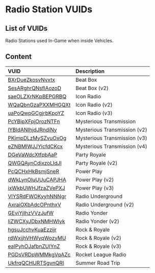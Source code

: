 # Radio Station VUIDs

## List of VUIDs

Radio Stations used In-Game when inside Vehicles.

## Content

| VUID | Description                |
| :-------- | :------------------------- |
| [BXrDueZkosvNvxtx](blurls/BXrDueZkosvNvxtx.json) | Beat Box |
| [SesARghrQNsflAozoD](blurls/SesARghrQNsflAozoD.json) | Beat Box (v2) |
| [saeOLZXrNKpBEPGRBQ](blurls/saeOLZXrNKpBEPGRBQ.json) | Icon Radio |
| [WQaQbnGzaPXXMHGQXt](blurls/WQaQbnGzaPXXMHGQXt.json) | Icon Radio (v2) |
| [uaPoQwpGCgjrbKpoYZ](blurls/uaPoQwpGCgjrbKpoYZ.json) | Icon Radio (v3) |
| [PcYBipXFpjOrozNTFn](blurls/PcYBipXFpjOrozNTFn.json) | Mysterious Transmission |
| [lYBIdANIhjdJRndiNy](blurls/lYBIdANIhjdJRndiNy.json) | Mysterious Transmission (v2) |
| [PKjmpDLzMySZvuOxOg](blurls/PKjmpDLzMySZvuOxOg.json) | Mysterious Transmission (v3) |
| [eZNBMIWJJYicfdCKcx](blurls/eZNBMIWJJYicfdCKcx.json) | Mysterious Transmission (v4) |
| [DGeVaWdcXtfpbAaP](blurls/DGeVaWdcXtfpbAaP.json) | Party Royale |
| [QWGQAynCdixzoLIdJl](blurls/QWGQAynCdixzoLIdJl.json) | Party Royale (v2) |
| [PcQCHxHkBsmjSneR](blurls/PcQCHxHkBsmjSneR.json) | Power Play |
| [dWkLynOluUUuCAPJHA](blurls/dWkLynOluUUuCAPJHA.json) | Power Play (v2) |
| [ixWkbUWHJfzaZVePXJ](blurls/ixWkbUWHJfzaZVePXJ.json) | Power Play (v3) |
| [VlYSRdFWOKyyhNNNgr](blurls/VlYSRdFWOKyyhNNNgr.json) | Radio Underground |
| [AxraiOXbAdcOPnthxV](blurls/AxraiOXbAdcOPnthxV.json) | Radio Underground (v2) |
| [GEviYjIhzVVzJufW](blurls/GEviYjIhzVVzJufW.json) | Radio Yonder |
| [liZWCXyJDbxNMHWlyk](blurls/liZWCXyJDbxNMHWlyk.json) | Radio Yonder (v2) |
| [hgsuJcchvKuaEzzijr](blurls/hgsuJcchvKuaEzzijr.json) | Rock & Royale |
| [rdWxjjhVHWyqWozyMU](blurls/rdWxjjhVHWyqWozyMU.json) | Rock & Royale (v2) |
| [eaIPyhOJafbnZUIYnZ](blurls/eaIPyhOJafbnZUIYnZ.json) | Rock & Royale (v3) |
| [PGDsVRDpWMMkgVqAZc](blurls/PGDsVRDpWMMkgVqAZc.json) | Rocket League Radio |
| [UkfrqQCHURTSgvnQRI](blurls/UkfrqQCHURTSgvnQRI.json) | Summer Road Trip |